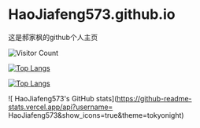 # HaoJiafeng573.github.io

这是郝家枫的github个人主页

![Visitor Count](https://profile-counter.glitch.me/HaoJiafeng573/count.svg)

[![Top Langs](https://github-readme-stats.vercel.app/api/top-langs/?username=HaoJiafeng573)](https://github.com/HaoJiafeng573/github-readme-stats)

[![Top Langs](https://github-readme-stats.vercel.app/api/top-langs/?username=HaoJiafeng573&layout=compact)](https://github.com/HaoJiafeng573/github-readme-stats)

![ HaoJiafeng573's GitHub stats](https://github-readme-stats.vercel.app/api?username= HaoJiafeng573&show_icons=true&theme=tokyonight)
